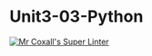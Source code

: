 # Unit3-03-Python
[![Mr Coxall's Super Linter](https://github.com/ICS3U-Programming-MinabB/Unit3-03-Python/workflows/Mr%20Coxall's%20Super%20Linter/badge.svg)](https://github.com/ICS3U-Programming-MinabB/Unit3-03-Python/actions/)

